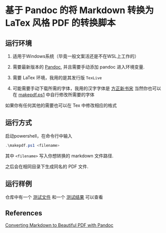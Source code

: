 # 基于 Pandoc 的将 Markdown 转换为 LaTex 风格 PDF 的转换脚本

## 运行环境

1. 适用于Windows系统（毕竟一般文案活还是不在WSL上工作的）

2. 需要最新版本的 [Pandoc](https://pandoc.org/), 并且需要手动添加 pandoc 进入环境变量.

3. 需要 LaTex 环境，我用的是其发行版 ```TexLive```

4. 可能需要手动下载所需的字体，我用的汉字字体是 [方正新书宋](https://www.foundertype.com/index.php/FontInfo/index/id/167.html) 当然你也可以在 [makepdf.ps1](./makepdf.ps1) 中自行修改所需要的字体

如果你有任何其他的需要也可以在 Tex 中修改相应的格式

## 运行方式

启动powershell，在命令行中输入

```powershell
.\makepdf.ps1 <filename>
```

其中 ```<filename>``` 写入你想转换的 markdown 文件路径.

之后会在相同目录下生成同名的 PDF 文件.

## 运行样例

仓库中有一个 [测试文件](./test.md) 和一个 [测试结果](./test.pdf) 可以查看

## References

[Converting Markdown to Beautiful PDF with Pandoc](https://jdhao.github.io/2019/05/30/markdown2pdf_pandoc/#conclusion)
